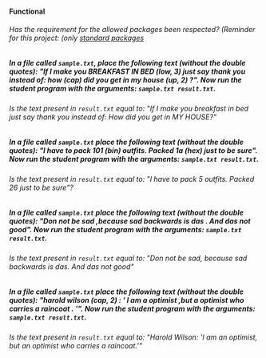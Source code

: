 #### Functional

###### Has the requirement for the allowed packages been respected? (Reminder for this project: (only [standard packages](https://golang.org/pkg/)

##### In a file called `sample.txt`, place the following text (without the double quotes): "If I make you BREAKFAST IN BED (low, 3) just say thank you instead of: how (cap) did you get in my house (up, 2) ?". Now run the student program with the arguments: `sample.txt result.txt`.

###### Is the text present in `result.txt` equal to: "If I make you breakfast in bed just say thank you instead of: How did you get in MY HOUSE?"

##### In a file called `sample.txt` place the following text (without the double quotes): "I have to pack 101 (bin) outfits. Packed 1a (hex) just to be sure". Now run the student program with the arguments: `sample.txt result.txt`.

###### Is the text present in `result.txt` equal to: "I have to pack 5 outfits. Packed 26 just to be sure"?

##### In a file called `sample.txt` place the following text (without the double quotes): "Don not be sad ,because sad backwards is das . And das not good". Now run the student program with the arguments: `sample.txt result.txt`.

###### Is the text present in `result.txt` equal to: "Don not be sad, because sad backwards is das. And das not good"

##### In a file called `sample.txt` place the following text (without the double quotes): "harold wilson (cap, 2) : ' I am a optimist ,but a optimist who carries a raincoat . '". Now run the student program with the arguments: `sample.txt result.txt`.

###### Is the text present in `result.txt` equal to: "Harold Wilson: 'I am an optimist, but an optimist who carries a raincoat.'"
